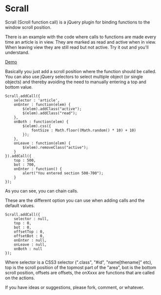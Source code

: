 Scrall
==================

Scrall (Scroll function call) is a jQuery plugin for binding functions to the window scroll position. 

There is an example with the code where calls to functions are made every time an article is in view. They are marked as read and active when in view. When leaving view they are still read but not active. Try it out and you'll understand. 

[Demo](http://htmlpreview.github.io/?http://github.com/mafrost/scrall/blob/master/index.html)

Basically you just add a scroll position where the function should be called. You can also use jQuery selectors to select multiple object (or single objects) and thereby avoiding the need to manually entering a top and bottom value. 

	
	Scrall.addCall({
	    selector : 'article',
	    onEnter : function(elem) {
	        $(elem).addClass("active");
	        $(elem).addClass("read");
	    },
	    onBoth : function(elem) {
	        $(elem).css({
	            fontSize : Math.floor((Math.random() * 10) + 10)
	        });
	    },
	    onLeave : function(elem) {
	        $(elem).removeClass("active");
	    }
	}).addCall({
	    top : 500,
	    bot : 700,
	    onEnter : function() {
	        alert("You entered section 500-700");
	    }
	}); 

As you can see, you can chain calls.

These are the different option you can use when adding calls and the default values.

	Scrall.addCall({
	    selector : null,
	    top : 0,
	    bot : 0,
	    offsetTop : 0,
	    offsetBot : 0,
	    onEnter : null,
	    onLeave : null,
	    onBoth : null
	}); 

Where selector is a CSS3 selector (".class", "#id", "name[thename]" etc), top is the scroll position of the topmost part of the "area", bot is the bottom scroll position, offsets are offsets, the onXxxx are functions that are called on the actions. 

If you have ideas or suggestions, please fork, comment, or whatever.